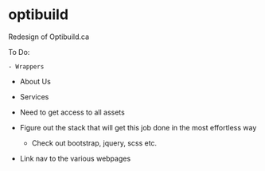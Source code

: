 # optibuild
Redesign of Optibuild.ca

To Do:

    - Wrappers
- About Us
- Services

- Need to get access to all assets 
- Figure out the stack that will get this job done in the most effortless way
    - Check out bootstrap, jquery, scss etc.
- Link nav to the various webpages
